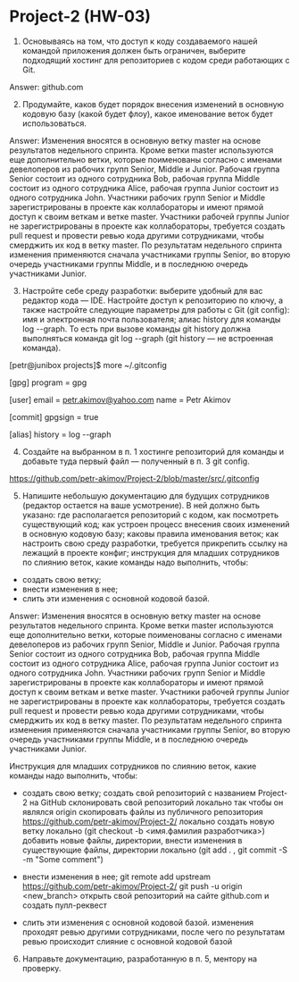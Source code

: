 # Project-2 (HW-03)
1. Основываясь на том, что доступ к коду создаваемого нашей командой приложения должен быть ограничен, выберите подходящий хостинг для репозиториев с кодом среди работающих с Git.

Answer: github.com

2. Продумайте, каков будет порядок внесения изменений в основную кодовую базу (какой будет флоу), какое именование веток будет использоваться.

Answer: Изменения вносятся в основную ветку master на основе результатов недельного спринта. Кроме ветки master используются еще дополнительно ветки, которые поименованы согласно с именами девелоперов из рабочих групп Senior, Middle и Junior. Рабочая группа Senior состоит из одного сотрудника Bob, рабочая группа Middle состоит из одного сотрудника Alice, рабочая группа Junior состоит из одного сотрудника John. Участники рабочих групп Senior и Middle зарегистрированы в проекте как коллабораторы и имеют прямой доступ к своим веткам и ветке master. Участники рабочей группы Junior не зарегистрированы в проекте как коллабораторы, требуется создать pull request и провести ревью кода другими сотрудниками, чтобы смерджить их код в ветку master. По результатам недельного спринта изменения применяются сначала участниками группы Senior, во вторую очередь участниками группы Middle, и в последнюю очередь участниками Junior.

3. Настройте себе среду разработки: выберите удобный для вас редактор кода — IDE. Настройте доступ к репозиторию по ключу, а также настройте следующие параметры для работы с Git (git config):
имя и электронная почта пользователя;
алиас history для команды log --graph. То есть при вызове команды git history должна выполняться команда git log --graph (git history — не встроенная команда).

[petr@junibox projects]$ more  ~/.gitconfig

[gpg]
        program = gpg

[user]
        email = petr.akimov@yahoo.com
        name = Petr Akimov

[commit]
        gpgsign = true

[alias]
        history = log --graph


4. Создайте на выбранном в п. 1 хостинге репозиторий для команды и добавьте туда первый файл — полученный в п. 3 git config.

https://github.com/petr-akimov/Project-2/blob/master/src/.gitconfig

5. Напишите небольшую документацию для будущих сотрудников (редактор остается на ваше усмотрение). В ней должно быть указано:
где располагается репозиторий с кодом, как посмотреть существующий код;
как устроен процесс внесения своих изменений в основную кодовую базу;
каковы правила именования веток;
как настроить свою среду разработки, требуется прикрепить ссылку на лежащий в проекте конфиг;
инструкция для младших сотрудников по слиянию веток, какие команды надо выполнить, чтобы:

- создать свою ветку;  
- внести изменения в нее;
- слить эти изменения с основной кодовой базой.

Answer: Изменения вносятся в основную ветку master на основе результатов недельного спринта. Кроме ветки master используются еще дополнительно ветки, которые поименованы согласно с именами девелоперов из рабочих групп Senior, Middle и Junior. Рабочая группа Senior состоит из одного сотрудника Bob, рабочая группа Middle состоит из одного сотрудника Alice, рабочая группа Junior состоит из одного сотрудника John. Участники рабочих групп Senior и Middle зарегистрированы в проекте как коллабораторы и имеют прямой доступ к своим веткам и ветке master. Участники рабочей группы Junior не зарегистрированы в проекте как коллабораторы, требуется создать pull request и провести ревью кода другими сотрудниками, чтобы смерджить их код в ветку master. По результатам недельного спринта изменения применяются сначала участниками группы Senior, во вторую очередь участниками группы Middle, и в последнюю очередь участниками Junior.

Инструкция для младших сотрудников по слиянию веток, какие команды надо выполнить, чтобы:

- создать свою ветку; 
создать свой репозиторий с названием Project-2 на GitHub
склонировать свой репозиторий локально так чтобы он являлся origin
скопировать файлы из публичного репозитория https://github.com/petr-akimov/Project-2/ локально 
создать новую ветку локально (git checkout -b <имя.фамилия разработчика>)  
добавить новые файлы, директории, внести изменения в существующие файлы, директории локально (git add . , git commit -S -m  "Some comment")

- внести изменения в нее;
git remote add upstream https://github.com/petr-akimov/Project-2/
git push -u origin <new_branch>
открыть свой репозиторий на сайте github.com и создать пулл-реквест

- слить эти изменения с основной кодовой базой.
изменения проходят ревью другими сотрудниками, после чего по результатам ревью происходит слияние с основной кодовой базой

6. Направьте документацию, разработанную в п. 5, ментору на проверку.
